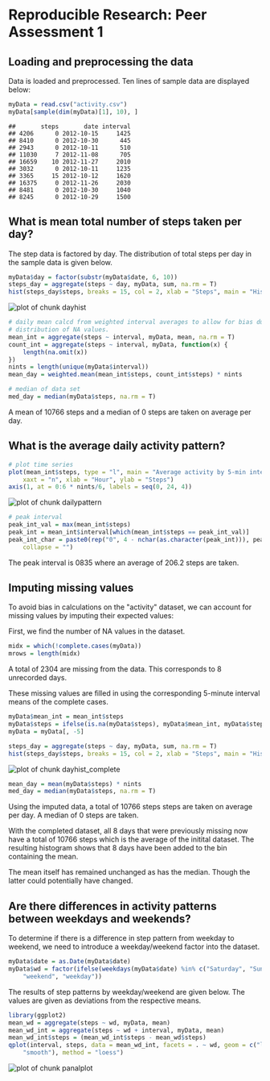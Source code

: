 # Reproducible Research: Peer Assessment 1


## Loading and preprocessing the data

Data is loaded and preprocessed.
Ten lines of sample data are displayed below: 


```r
myData = read.csv("activity.csv")
myData[sample(dim(myData)[1], 10), ]
```

```
##       steps       date interval
## 4206      0 2012-10-15     1425
## 8410      0 2012-10-30      445
## 2943      0 2012-10-11      510
## 11030     7 2012-11-08      705
## 16659    10 2012-11-27     2010
## 3032      0 2012-10-11     1235
## 3365     15 2012-10-12     1620
## 16375     0 2012-11-26     2030
## 8481      0 2012-10-30     1040
## 8245      0 2012-10-29     1500
```

  
  
## What is mean total number of steps taken per day?

The step data is factored by day. The distribution of total steps per day in the sample data is given below.


```r
myData$day = factor(substr(myData$date, 6, 10))
steps_day = aggregate(steps ~ day, myData, sum, na.rm = T)
hist(steps_day$steps, breaks = 15, col = 2, xlab = "Steps", main = "Histogram of total steps in a day")
```

![plot of chunk dayhist](figure/dayhist.png) 



```r
# daily mean calcd from weighted interval averages to allow for bias due to
# distribution of NA values.
mean_int = aggregate(steps ~ interval, myData, mean, na.rm = T)
count_int = aggregate(steps ~ interval, myData, function(x) {
    length(na.omit(x))
})
nints = length(unique(myData$interval))
mean_day = weighted.mean(mean_int$steps, count_int$steps) * nints

# median of data set
med_day = median(myData$steps, na.rm = T)
```


A mean of 10766 steps and 
a median of 0 steps are taken on average per day. 
  
  
## What is the average daily activity pattern?


```r
# plot time series
plot(mean_int$steps, type = "l", main = "Average activity by 5-min interval of day", 
    xaxt = "n", xlab = "Hour", ylab = "Steps")
axis(1, at = 0:6 * nints/6, labels = seq(0, 24, 4))
```

![plot of chunk dailypattern](figure/dailypattern.png) 



```r
# peak interval
peak_int_val = max(mean_int$steps)
peak_int = mean_int$interval[which(mean_int$steps == peak_int_val)]
peak_int_char = paste0(rep("0", 4 - nchar(as.character(peak_int))), peak_int, 
    collapse = "")
```


The peak interval is 0835 where an average of 206.2 steps are taken.
  

## Imputing missing values

To avoid bias in calculations on the "activity" dataset, we can account for missing values by imputing their expected values:

First, we find the number of NA values in the dataset.


```r
midx = which(!complete.cases(myData))
mrows = length(midx)
```


A total of 2304 are missing from the data. This corresponds to 8 unrecorded days.

These missing values are filled in using the corresponding 5-minute interval means of the complete cases.


```r
myData$mean_int = mean_int$steps
myData$steps = ifelse(is.na(myData$steps), myData$mean_int, myData$steps)
myData = myData[, -5]
```



```r
steps_day = aggregate(steps ~ day, myData, sum, na.rm = T)
hist(steps_day$steps, breaks = 15, col = 2, xlab = "Steps", main = "Histogram of total steps in a day (Imputed Values)")
```

![plot of chunk dayhist_complete](figure/dayhist_complete.png) 



```r
mean_day = mean(myData$steps) * nints
med_day = median(myData$steps, na.rm = T)
```


Using the imputed data, a total of 10766 steps steps are taken on average per day. A median of 0 steps are taken.

With the completed dataset, all 8 days that were previously missing now have a total of 10766 steps which is the average of the initital dataset. The resulting histogram shows that 8 days have been added to the bin containing the mean. 

The mean itself has remained unchanged as has the median. Though the latter could potentially have changed.
  

## Are there differences in activity patterns between weekdays and weekends?

To determine if there is a difference in step pattern from weekday to weekend, we need to introduce a weekday/weekend factor into the dataset.


```r
myData$date = as.Date(myData$date)
myData$wd = factor(ifelse(weekdays(myData$date) %in% c("Saturday", "Sunday"), 
    "weekend", "weekday"))
```


The results of step patterns by weekday/weekend are given below. The values are given as deviations from the respective means.


```r
library(ggplot2)
mean_wd = aggregate(steps ~ wd, myData, mean)
mean_wd_int = aggregate(steps ~ wd + interval, myData, mean)
mean_wd_int$steps = (mean_wd_int$steps - mean_wd$steps)
qplot(interval, steps, data = mean_wd_int, facets = . ~ wd, geom = c("line", 
    "smooth"), method = "loess")
```

![plot of chunk panalplot](figure/panalplot.png) 

